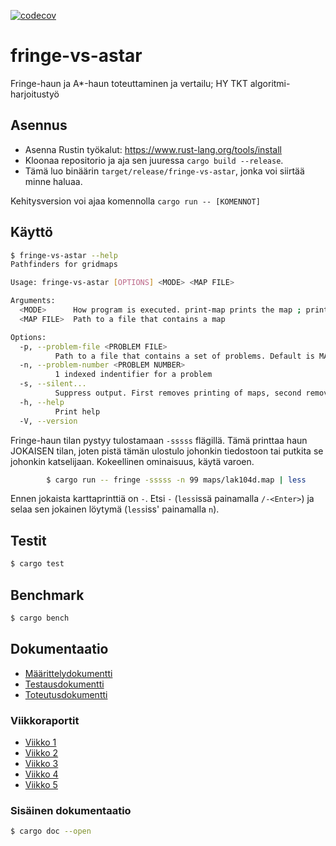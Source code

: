 [![codecov](https://codecov.io/github/Halmela/fringe-vs-astar/graph/badge.svg?token=7DFEU4IESG)](https://codecov.io/github/Halmela/fringe-vs-astar)

# fringe-vs-astar
Fringe-haun ja A*-haun toteuttaminen ja vertailu; HY TKT algoritmi-harjoitustyö

## Asennus
- Asenna Rustin työkalut: https://www.rust-lang.org/tools/install
- Kloonaa repositorio ja aja sen juuressa `cargo build --release`.
- Tämä luo binäärin `target/release/fringe-vs-astar`, jonka voi siirtää minne haluaa.

Kehitysversion voi ajaa komennolla `cargo run -- [KOMENNOT]`

## Käyttö
```bash
$ fringe-vs-astar --help
Pathfinders for gridmaps

Usage: fringe-vs-astar [OPTIONS] <MODE> <MAP FILE>

Arguments:
  <MODE>      How program is executed. print-map prints the map ; print prints the map with problems ; a-star solves using A* ; fringe solves using Fringe Search ; compare compares a-star and fringe [possible values: print, print-map, a-star, fringe, compare]
  <MAP FILE>  Path to a file that contains a map

Options:
  -p, --problem-file <PROBLEM FILE>
          Path to a file that contains a set of problems. Default is MAP FILE.scen(ario)
  -n, --problem-number <PROBLEM NUMBER>
          1 indexed indentifier for a problem
  -s, --silent...
          Suppress output. First removes printing of maps, second removes printing of problems, third removes printing of everything
  -h, --help
          Print help
  -V, --version
```

Fringe-haun tilan pystyy tulostamaan `-sssss` flägillä. Tämä printtaa haun JOKAISEN tilan, 
joten pistä tämän ulostulo johonkin tiedostoon tai putkita se johonkin katselijaan.
Kokeellinen ominaisuus, käytä varoen.

```bash
        $ cargo run -- fringe -sssss -n 99 maps/lak104d.map | less
```
Ennen jokaista karttaprinttiä on `-`. Etsi `-` (`less`issä painamalla `/-<Enter>`) ja selaa sen jokainen löytymä (`less`iss' painamalla `n`).

## Testit
```bash
$ cargo test 
```

## Benchmark
```bash
$ cargo bench
```


## Dokumentaatio
- [Määrittelydokumentti](/docs/m%C3%A4%C3%A4rittely.md)
- [Testausdokumentti](/docs/testaus.md)
- [Toteutusdokumentti](/docs/toteutus.md)

### Viikkoraportit
- [Viikko 1](/docs/Viikkoraportti%201.md)
- [Viikko 2](/docs/Viikkoraportti%202.md)
- [Viikko 3](/docs/Viikkoraportti%203.md)
- [Viikko 4](/docs/Viikkoraportti%204.md)
- [Viikko 5](/docs/Viikkoraportti%205.md)

### Sisäinen dokumentaatio
```bash
$ cargo doc --open
```


